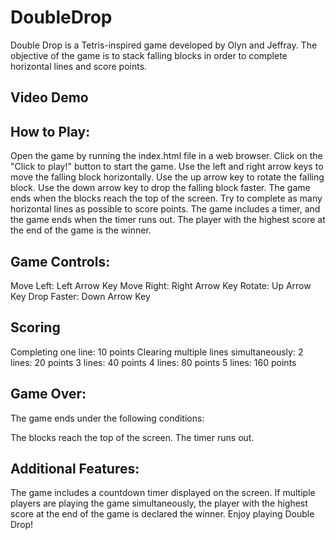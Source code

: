 # DoubleDrop

Double Drop is a Tetris-inspired game developed by Olyn and Jeffray. The objective of the game is to stack falling blocks in order to complete horizontal lines and score points.

## Video Demo


## How to Play:
Open the game by running the index.html file in a web browser.
Click on the "Click to play!" button to start the game.
Use the left and right arrow keys to move the falling block horizontally.
Use the up arrow key to rotate the falling block.
Use the down arrow key to drop the falling block faster.
The game ends when the blocks reach the top of the screen.
Try to complete as many horizontal lines as possible to score points.
The game includes a timer, and the game ends when the timer runs out.
The player with the highest score at the end of the game is the winner.

## Game Controls:
Move Left: Left Arrow Key
Move Right: Right Arrow Key
Rotate: Up Arrow Key
Drop Faster: Down Arrow Key

## Scoring
Completing one line: 10 points
Clearing multiple lines simultaneously:
2 lines: 20 points
3 lines: 40 points
4 lines: 80 points
5 lines: 160 points

## Game Over:
The game ends under the following conditions:

The blocks reach the top of the screen.
The timer runs out.

## Additional Features:
The game includes a countdown timer displayed on the screen.
If multiple players are playing the game simultaneously, the player with the highest score at the end of the game is declared the winner.
Enjoy playing Double Drop!
